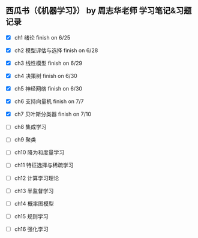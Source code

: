 ## 西瓜书（《机器学习》） by 周志华老师 学习笔记&习题记录

- [x] ch1 绪论 finish on 6/25

- [x] ch2 模型评估与选择 finish on 6/28

- [x] ch3 线性模型 finish on 6/29

- [x] ch4 决策树 finish on 6/30

- [x] ch5 神经网络 finish on 6/30

- [x] ch6 支持向量机 finish on 7/7

- [x] ch7 贝叶斯分类器 finish on 7/10

- [ ] ch8 集成学习

- [ ] ch9 聚类

- [ ] ch10 降为和度量学习

- [ ] ch11 特征选择与稀疏学习

- [ ] ch12 计算学习理论

- [ ] ch13 半监督学习

- [ ] ch14 概率图模型

- [ ] ch15 规则学习

- [ ] ch16 强化学习
